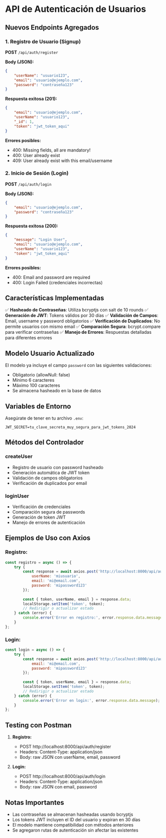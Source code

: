 # API de Autenticación de Usuarios

## Nuevos Endpoints Agregados

### 1. Registro de Usuario (Signup)
**POST** `/api/auth/register`

**Body (JSON):**
```json
{
    "userName": "usuario123",
    "email": "usuario@ejemplo.com",
    "password": "contraseña123"
}
```

**Respuesta exitosa (201):**
```json
{
    "email": "usuario@ejemplo.com",
    "userName": "usuario123", 
    "_id": 1,
    "token": "jwt_token_aqui"
}
```

**Errores posibles:**
- 400: Missing fields, all are mandatory!
- 400: User already exist
- 409: User already exist with this email/username

### 2. Inicio de Sesión (Login)
**POST** `/api/auth/login`

**Body (JSON):**
```json
{
    "email": "usuario@ejemplo.com",
    "password": "contraseña123"
}
```

**Respuesta exitosa (200):**
```json
{
    "message": "Login User",
    "email": "usuario@ejemplo.com",
    "userName": "usuario123",
    "token": "jwt_token_aqui"
}
```

**Errores posibles:**
- 400: Email and password are required
- 400: Login Failed (credenciales incorrectas)

## Características Implementadas

✅ **Hasheado de Contraseñas**: Utiliza bcryptjs con salt de 10 rounds
✅ **Generación de JWT**: Tokens válidos por 30 días
✅ **Validación de Campos**: Email, username y password obligatorios
✅ **Verificación de Duplicados**: No permite usuarios con mismo email
✅ **Comparación Segura**: bcrypt.compare para verificar contraseñas
✅ **Manejo de Errores**: Respuestas detalladas para diferentes errores

## Modelo Usuario Actualizado

El modelo ya incluye el campo `password` con las siguientes validaciones:
- Obligatorio (allowNull: false)
- Mínimo 6 caracteres
- Máximo 100 caracteres
- Se almacena hasheado en la base de datos

## Variables de Entorno

Asegúrate de tener en tu archivo `.env`:
```
JWT_SECRET=tu_clave_secreta_muy_segura_para_jwt_tokens_2024
```

## Métodos del Controlador

### createUser
- Registro de usuario con password hasheado
- Generación automática de JWT token
- Validación de campos obligatorios
- Verificación de duplicados por email

### loginUser
- Verificación de credenciales
- Comparación segura de passwords
- Generación de token JWT
- Manejo de errores de autenticación

## Ejemplos de Uso con Axios

### Registro:
```javascript
const registro = async () => {
    try {
        const response = await axios.post('http://localhost:8000/api/auth/register', {
            userName: 'miusuario',
            email: 'mi@email.com',
            password: 'mipassword123'
        });
        
        const { token, userName, email } = response.data;
        localStorage.setItem('token', token);
        // Redirigir o actualizar estado
    } catch (error) {
        console.error('Error en registro:', error.response.data.message);
    }
};
```

### Login:
```javascript
const login = async () => {
    try {
        const response = await axios.post('http://localhost:8000/api/auth/login', {
            email: 'mi@email.com',
            password: 'mipassword123'
        });
        
        const { token, userName, email } = response.data;
        localStorage.setItem('token', token);
        // Redirigir o actualizar estado
    } catch (error) {
        console.error('Error en login:', error.response.data.message);
    }
};
```

## Testing con Postman

1. **Registro:**
   - POST http://localhost:8000/api/auth/register
   - Headers: Content-Type: application/json
   - Body: raw JSON con userName, email, password

2. **Login:**
   - POST http://localhost:8000/api/auth/login  
   - Headers: Content-Type: application/json
   - Body: raw JSON con email, password

## Notas Importantes

- Las contraseñas se almacenan hasheadas usando bcryptjs
- Los tokens JWT incluyen el ID del usuario y expiran en 30 días
- El modelo mantiene compatibilidad con métodos anteriores
- Se agregaron rutas de autenticación sin afectar las existentes

